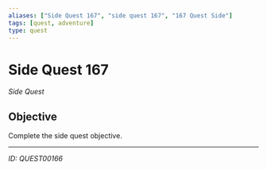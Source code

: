 ```yaml
---
aliases: ["Side Quest 167", "side quest 167", "167 Quest Side"]
tags: [quest, adventure]
type: quest
---
```


# Side Quest 167

*Side Quest*

## Objective
Complete the side quest objective.

---
*ID: QUEST00166*